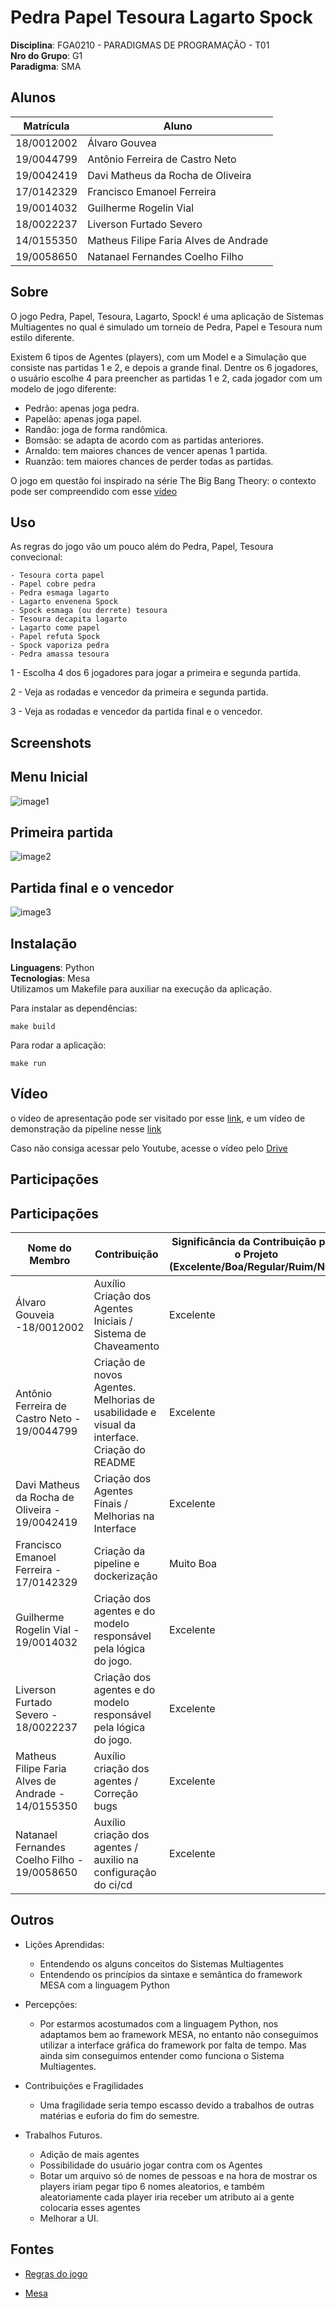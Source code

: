 # Pedra Papel Tesoura Lagarto Spock

**Disciplina**: FGA0210 - PARADIGMAS DE PROGRAMAÇÃO - T01 <br>
**Nro do Grupo**: G1<br>
**Paradigma**: SMA<br>

## Alunos
|Matrícula | Aluno |
| -- | -- |
| 18/0012002 |  Álvaro Gouvea |
| 19/0044799 |  Antônio Ferreira de Castro Neto |
| 19/0042419 |  Davi Matheus da Rocha de Oliveira |
| 17/0142329 |  Francisco Emanoel Ferreira |
| 19/0014032 |  Guilherme Rogelin Vial |
| 18/0022237 |  Liverson Furtado Severo |
| 14/0155350 |  Matheus Filipe Faria Alves de Andrade |
| 19/0058650 |  Natanael Fernandes Coelho Filho |

## Sobre 
O jogo Pedra, Papel, Tesoura, Lagarto, Spock! é uma aplicação de Sistemas Multiagentes no qual é simulado um torneio de Pedra, Papel e Tesoura num estilo diferente.

Existem 6 tipos de Agentes (players), com um Model e a Simulação que consiste nas partidas 1 e 2, e depois a grande final. Dentre os 6 jogadores, o usuário escolhe 4 para preencher as partidas 1 e 2, cada jogador com um modelo de jogo diferente:

- Pedrão: apenas joga pedra.
- Papelão: apenas joga papel.
- Randão: joga de forma randômica.
- Bomsão: se adapta de acordo com as partidas anteriores.
- Arnaldo: tem maiores chances de vencer apenas 1 partida.
- Ruanzão: tem maiores chances de perder todas as partidas.


O jogo em questão foi inspirado na série The Big Bang Theory: o contexto pode ser compreendido com esse [vídeo](https://youtu.be/7QiiFEbGYnQ?t=86)

## Uso 

As regras do jogo vão um pouco além do Pedra, Papel, Tesoura convecional:

```
- Tesoura corta papel
- Papel cobre pedra
- Pedra esmaga lagarto
- Lagarto envenena Spock
- Spock esmaga (ou derrete) tesoura
- Tesoura decapita lagarto
- Lagarto come papel
- Papel refuta Spock
- Spock vaporiza pedra
- Pedra amassa tesoura
```

1 - Escolha 4 dos 6 jogadores para jogar a primeira e segunda partida.

2 - Veja as rodadas e vencedor da primeira e segunda partida.

3 - Veja as rodadas e vencedor da partida final e o vencedor.

## Screenshots
## Menu Inicial
![image1](imgs/1.png)

## Primeira partida
![image2](imgs/2.png)

## Partida final e o vencedor
![image3](imgs/3.png)

## Instalação 
**Linguagens**: Python<br>
**Tecnologias**: Mesa<br>
Utilizamos um Makefile para auxiliar na execução da aplicação.

Para instalar as dependências:

```make build```

Para rodar a aplicação:

```make run```

## Vídeo
o vídeo de apresentação pode ser visitado por esse [link](https://youtu.be/xEa0UJh7P_E), e um vídeo de demonstração da pipeline nesse [link](https://youtu.be/xAI52gHAf6s)

Caso não consiga acessar pelo Youtube, acesse o vídeo pelo [Drive](https://drive.google.com/drive/folders/1eSrF4gNFM-6M7MdbT_Sw4aJE51wRIi86?usp=sharing)

## Participações
## Participações
| Nome do Membro                           | Contribuição                                         | Significância da Contribuição para o Projeto (Excelente/Boa/Regular/Ruim/Nula) |
| ---------------------------------------- | ---------------------------------------------------- | ------------------------------------------------------------------------------ |
| Álvaro Gouveia -18/0012002		                                   | Auxílio Criação dos Agentes Iniciais / Sistema de Chaveamento | Excelente | 
| Antônio Ferreira de Castro Neto - 19/0044799| Criação de novos Agentes. Melhorias de usabilidade e visual da interface. Criação do README | Excelente |
| Davi Matheus da Rocha de Oliveira - 19/0042419	         |   Criação dos Agentes Finais / Melhorias na Interface  | Excelente                                                                            |
| Francisco Emanoel Ferreira   - 17/0142329	              |  Criação da pipeline e dockerização  | Muito Boa |
|Guilherme Rogelin Vial	- 19/0014032	    | Criação dos agentes e do modelo responsável pela lógica do jogo. | Excelente |
| Liverson Furtado Severo	- 18/0022237    | Criação dos agentes e do modelo responsável pela lógica do jogo. | Excelente                                                                         |
| Matheus Filipe Faria Alves de Andrade	- 14/0155350	 |  Auxílio criação dos agentes / Correção bugs   |  Excelente   |
| Natanael Fernandes Coelho Filho	- 19/0058650	                 |  Auxílio criação dos agentes / auxilio na configuração do ci/cd   |     Excelente       |

## Outros 
* Lições Aprendidas:
   * Entendendo os alguns conceitos do Sistemas Multiagentes
   * Entendendo os princípios da sintaxe e semântica do framework MESA com a linguagem Python
 
* Percepções:
   * Por estarmos acostumados com a linguagem Python, nos adaptamos bem ao framework MESA, no entanto não conseguimos utilizar a interface gráfica do framework por falta de tempo. Mas ainda sim conseguimos entender como funciona o Sistema Multiagentes.
 
* Contribuições e Fragilidades
   * Uma fragilidade seria tempo escasso devido a trabalhos de outras matérias e euforia do fim do semestre.
  
* Trabalhos Futuros.
   * Adição de mais agentes
   * Possibilidade do usuário jogar contra com os Agentes
   * Botar um arquivo só de nomes de pessoas e na hora de mostrar os players iriam pegar tipo 6 nomes aleatorios, e também aleatoriamente cada player iria receber um atributo ai a gente colocaria esses agentes
   * Melhorar a UI.


## Fontes
- [Regras do jogo](https://pt.wikipedia.org/wiki/Pedra-papel-tesoura-lagarto-Spock)

- [Mesa](https://mesa.readthedocs.io/en/stable/)
